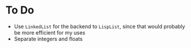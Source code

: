 To Do
=====

 * Use `LinkedList` for the backend to `LispList`, since that would
   probably be more efficient for my uses
 * Separate integers and floats
